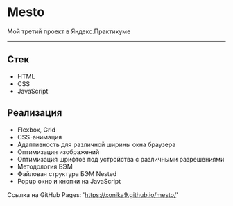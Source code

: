 # Mesto

Мой третий проект в Яндекс.Практикуме

---

## Стек

- HTML
- CSS
- JavaScript

## Реализация

- Flexbox, Grid
- CSS-анимация
- Адаптивность для различной ширины окна браузера
- Оптимизация изображений
- Оптимизация шрифтов под устройства с различными разрешениями
- Методология БЭМ
- Файловая структура БЭМ Nested
- Popup окно и кнопки на JavaScript

Ссылка на GitHub Pages: 'https://xonika9.github.io/mesto/'
